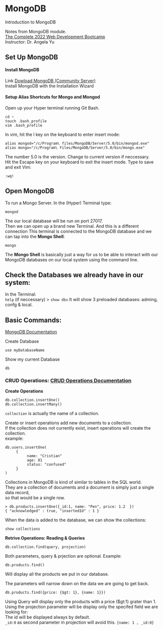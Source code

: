 # MongoDB
Introduction to MongoDB

Notes from MongoDB module.     
[The Complete 2022 Web Development Bootcamp](https://www.udemy.com/course/the-complete-web-development-bootcamp/)  
Instructor: Dr. Angela Yu   

## Set Up MongoDB
#### Install MongoDB
Link [Dowload MongoDB (Community Server)](https://www.mongodb.com/try/download/community)            
Install MongoDB with the Installation Wizard

#### Setup Alias Shortcuts for Mongo and Mongod
Open up your Hyper terminal running Git Bash.      
```
cd ~
touch .bash_profile
vim .bash_profile
```
In vim, hit the I key on the keyboard to enter insert mode:    
```
alias mongod="/c/Program\ files/MongoDB/Server/5.0/bin/mongod.exe"
alias mongo="/c/Program\ Files/MongoDB/Server/5.0/bin/mongo.exe"
```
The number 5.0 is the version. Change to current version if neccessary.       
Hit the Escape key on your keyboard to exit the insert mode. Type to save and exit Vim:
```
:wq!
```

## Open MongoDB
To run a Mongo Server. In the (Hyper) Terminal type:
```
mongod
```
The our local database will be run on port 27017.      
Then we can open up a brand new Terminal. And this is a different connection
This terminal is connected to the MongoDB database and we can tap into the **Mongo Shell**:
```
mongo
```
The **Mongo Shell** is basically just a way for us to be able to interact with 
our MongoDB databases on our local system using the command line.

## Check the Databases we already have in our system:
In the Terminal:        
`help` (if neccessary) > `show dbs`
It will show 3 preloaded databases: adming, confg & local.         

## Basic Commands:
[MongoDB Documentation](https://docs.mongodb.com/manual/)  

Create Database          
```
use myDatabaseName
```       
Show my current Database         
```
db
```        
### CRUD Operations: [CRUD Operations Documentation](https://docs.mongodb.com/manual/crud/)      
**Create Operations**
```
db.collection.insertOne()
db.collection.insertMany()
```
`collection` is actually the name of a collection.        

Create or insert operations add new documents to a collection.        
If the collection does not currently exist, insert operations will create the collection.     
example:
```
db.users.insertOne(
     {
          name: "Cristian"
          age: 81
          status: "confused"
     }
)
```
Collections in MongoDB is kind of similar to tables in the SQL world.       
They are a collection of documents and a document is simply just a single data record,    
so that would be a single row.      
```
> db.products.insertOne({_id:1, name: "Pen", price: 1.2  })
{ "acknowledged" : true, "insertedId" : 1 }
```
When the data is added to the database, we can show the collections:
```
show collections  
```
**Retrive Operations: Reading & Queries**
```
db.collection.find(query, projection)
```
Both parameters, query & prjection are optional. Example:
```
db.products.find()
```
Will display all the products we put in our database.  

The parameters will narrow down on the data we are going to get back.
```
db.products.find({price: {$gt: 1}, {name: 1}})
```
Using Query will display only the products with a price ($gt:1) grater than 1.      
Using the projection parameter will be display only the specifed field we are looking for:      
The id will be displayed always by default.       
`_id:0` as second parameter in projection will avoid this. `{name: 1 , _id:0}`






